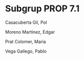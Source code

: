 # Subgrup PROP 7.1

Casacuberta Gil, Pol

Moreno Martínez, Edgar

Prat Colomer, Maria

Vega Gallego, Pablo
